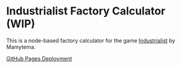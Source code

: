 # Industrialist Factory Calculator (WIP)

This is a node-based factory calculator for the game
[Industrialist](https://www.roblox.com/games/9192423027/Industrialist) by Mamytema.

[GitHub Pages Deployment](https://mifmaf.github.io/industrialist-factory-calculator/)
